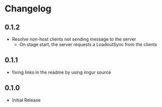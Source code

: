 # Changelog


## 0.1.2

- Resolve non-host clients not sending message to the server
  - On stage start, the server requests a LoadoutSync from the clients

## 0.1.1

- fixing links in the readme by using imgur source

## 0.1.0

- Initial Release
